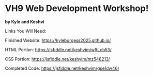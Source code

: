 # VH9 Web Development Workshop!

**by Kyle and Keshvi**

Links You Will Need:

Finished Website: https://kyleburgess2025.github.io/

HTML Portion: https://jsfiddle.net/keshvim/wftLcb53/

CSS Portion: https://jsfiddle.net/keshvim/mz548213/

Completed Code: https://jsfiddle.net/keshvim/gse1dw46/
